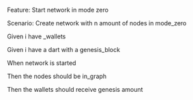 Feature: Start network in mode zero

Scenario: Create network with n amount of nodes in mode_zero

Given i have _wallets

Given i have a dart with a genesis_block

When network is started

Then the nodes should be in_graph

Then the wallets should receive genesis amount

